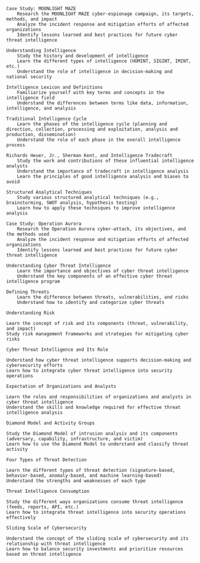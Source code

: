     Case Study: MOONLIGHT MAZE
        Research the MOONLIGHT MAZE cyber-espionage campaign, its targets, methods, and impact
        Analyze the incident response and mitigation efforts of affected organizations
        Identify lessons learned and best practices for future cyber threat intelligence

    Understanding Intelligence
        Study the history and development of intelligence
        Learn the different types of intelligence (HUMINT, SIGINT, IMINT, etc.)
        Understand the role of intelligence in decision-making and national security

    Intelligence Lexicon and Definitions
        Familiarize yourself with key terms and concepts in the intelligence field
        Understand the differences between terms like data, information, intelligence, and analysis

    Traditional Intelligence Cycle
        Learn the phases of the intelligence cycle (planning and direction, collection, processing and exploitation, analysis and production, dissemination)
        Understand the role of each phase in the overall intelligence process

    Richards Heuer, Jr., Sherman Kent, and Intelligence Tradecraft
        Study the work and contributions of these influential intelligence analysts
        Understand the importance of tradecraft in intelligence analysis
        Learn the principles of good intelligence analysis and biases to avoid

    Structured Analytical Techniques
        Study various structured analytical techniques (e.g., brainstorming, SWOT analysis, hypothesis testing)
        Learn how to apply these techniques to improve intelligence analysis

    Case Study: Operation Aurora
        Research the Operation Aurora cyber-attack, its objectives, and the methods used
        Analyze the incident response and mitigation efforts of affected organizations
        Identify lessons learned and best practices for future cyber threat intelligence

    Understanding Cyber Threat Intelligence
        Learn the importance and objectives of cyber threat intelligence
        Understand the key components of an effective cyber threat intelligence program

    Defining Threats
        Learn the difference between threats, vulnerabilities, and risks
        Understand how to identify and categorize cyber threats

    Understanding Risk

    Learn the concept of risk and its components (threat, vulnerability, and impact)
    Study risk management frameworks and strategies for mitigating cyber risks

    Cyber Threat Intelligence and Its Role

    Understand how cyber threat intelligence supports decision-making and cybersecurity efforts
    Learn how to integrate cyber threat intelligence into security operations

    Expectation of Organizations and Analysts

    Learn the roles and responsibilities of organizations and analysts in cyber threat intelligence
    Understand the skills and knowledge required for effective threat intelligence analysis

    Diamond Model and Activity Groups

    Study the Diamond Model of intrusion analysis and its components (adversary, capability, infrastructure, and victim)
    Learn how to use the Diamond Model to understand and classify threat activity

    Four Types of Threat Detection

    Learn the different types of threat detection (signature-based, behavior-based, anomaly-based, and machine learning-based)
    Understand the strengths and weaknesses of each type

    Threat Intelligence Consumption

    Study the different ways organizations consume threat intelligence (feeds, reports, API, etc.)
    Learn how to integrate threat intelligence into security operations effectively

    Sliding Scale of Cybersecurity

    Understand the concept of the sliding scale of cybersecurity and its relationship with threat intelligence
    Learn how to balance security investments and prioritize resources based on threat intelligence
